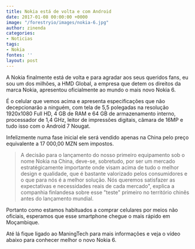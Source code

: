 ```yaml
---
title: Nokia está de volta e com Android
date: 2017-01-08 00:00:00 +0000
image: "/forestryio/images/nokia-6.jpg"
author: zinenda
categories:
- Noticias
tags:
- Nokia
fontes: ''
layout: post
---
```

A Nokia finalmente está de volta e para agradar aos seus queridos fans, eu sou um dos milhões, a HMD Global, a empresa que detem os direitos da marca Nokia, apresentou oficialmente ao mundo o mais novo Nokia 6.

É o celular que vemos acima e apresenta especificações que não decepcionarão a ninguém, com tela de 5,5 polegadas na resolução 1920x1080 Full HD, 4 GB de RAM e 64 GB de armazenamento interno, processador de 1,4 GHz, leitor de impressões digitais, câmara de 16MP e tudo isso com o Android 7 Nougat.  

Infelizmente numa fase inicial ele será vendido apenas na China pelo preço equivalente a 17 000,00 MZN sem impostos.

> A decisão para o lançamento do nosso primeiro equipamento sob o nome Nokia na China, deve-se, sobretudo, por ser um mercado estratégicamente importante onde visam acima de tudo o melhor design e qualidade, que é bastante valorizado pelos consumidores e o que para nós é a melhor solução. Nós queremos satisfazer as expectativas e necessidades reais de cada mercado", explica a companhia finlandesa sobre esse "teste" primeiro no território chinês antes do lançamento mundial.

Portanto como estamos habituados a comprar celulares por meios não oficiais, esperamos que esse smartphone chegue o mais rápido em Moçambique.

Até lá fique ligado ao ManingTech para mais informações e veja o vídeo abaixo para conhecer melhor o novo Nokia 6.
